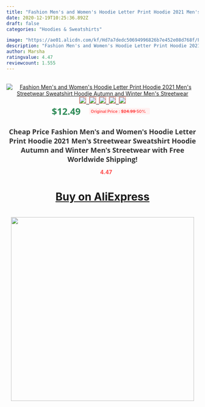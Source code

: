 ```yaml
---
title: "Fashion Men's and Women's Hoodie Letter Print Hoodie 2021 Men's Streetwear Sweatshirt Hoodie Autumn and Winter Men's Streetwear"
date: 2020-12-19T10:25:36.892Z
draft: false
categories: "Hoodies & Sweatshirts"

image: "https://ae01.alicdn.com/kf/Hd7a7dedc50694996826b7e452e08d768f/Fashion-Men-s-and-Women-s-Hoodie-Letter-Print-Hoodie-2021-Men-s-Streetwear-Sweatshirt-Hoodie.jpg"
description: "Fashion Men's and Women's Hoodie Letter Print Hoodie 2021 Men's Streetwear Sweatshirt Hoodie Autumn and Winter Men's Streetwear"
author: Marsha
ratingvalue: 4.47
reviewcount: 1.555
---
```

<br>
<div style="text-align: center;">
<a href="https://s.click.aliexpress.com/e/_AlmRnJ" target="_blank" rel="nofollow noopener noreferrer"><img alt="Fashion Men's and Women's Hoodie Letter Print Hoodie 2021 Men's Streetwear Sweatshirt Hoodie Autumn and Winter Men's Streetwear" class="magnifier-image" src="https://ae01.alicdn.com/kf/Hd7a7dedc50694996826b7e452e08d768f/Fashion-Men-s-and-Women-s-Hoodie-Letter-Print-Hoodie-2021-Men-s-Streetwear-Sweatshirt-Hoodie.jpg_640x640.jpg">
<br>
<img style="border:1px solid salmon" src="https://ae01.alicdn.com/kf/Hd7a7dedc50694996826b7e452e08d768f/Fashion-Men-s-and-Women-s-Hoodie-Letter-Print-Hoodie-2021-Men-s-Streetwear-Sweatshirt-Hoodie.jpg_120x120.jpg">&nbsp;&nbsp;<img style="border:1px solid salmon" src="https://ae01.alicdn.com/kf/H8b0cde87e8eb43dc80c03cc0447d5caeh/Fashion-Men-s-and-Women-s-Hoodie-Letter-Print-Hoodie-2021-Men-s-Streetwear-Sweatshirt-Hoodie.jpg_120x120.jpg">&nbsp;&nbsp;<img style="border:1px solid salmon" src="https://ae01.alicdn.com/kf/H587c8fc0b2734e739a15364c6919801cJ/Fashion-Men-s-and-Women-s-Hoodie-Letter-Print-Hoodie-2021-Men-s-Streetwear-Sweatshirt-Hoodie.jpg_120x120.jpg">&nbsp;&nbsp;<img style="border:1px solid salmon" src="https://ae01.alicdn.com/kf/H207d006808814ff8a38a1198f70f2caes/Fashion-Men-s-and-Women-s-Hoodie-Letter-Print-Hoodie-2021-Men-s-Streetwear-Sweatshirt-Hoodie.jpg_120x120.jpg">&nbsp;&nbsp;<img style="border:1px solid salmon" src="https://ae01.alicdn.com/kf/H53037ebd785b4451aa1f89f6c709a0c6w/Fashion-Men-s-and-Women-s-Hoodie-Letter-Print-Hoodie-2021-Men-s-Streetwear-Sweatshirt-Hoodie.jpg_120x120.jpg"></a></div><br0>
<div style="text-align: center;"><span style="background-color: white; border: 0px; box-sizing: border-box; color: seagreen; display: inline-block; font-family: &quot;open sans&quot; , &quot;arial&quot; , &quot;helvetica&quot; , sans-serif , &quot;heiti&quot;; font-size: 24px; font-stretch: inherit; font-weight: 700; line-height: inherit; margin: 0px 10px 0px 0px; padding: 0px; vertical-align: middle;">$12.49 </span>
<span style="background: rgb(255 , 241 , 241); border-radius: 3px; border: 0px; box-sizing: border-box; color: #ff4747; display: inline-block; font-family: inherit; font-size: 12px; font-stretch: inherit; font-style: inherit; font-variant: inherit; font-weight: 600; line-height: inherit; margin: 0px; padding: 2px 5px; transform: scale(0.9); vertical-align: middle;">Original Price : <b style="text-decoration: line-through;">$24.99 </b> 50%&nbsp;&nbsp;</span></div>
<h1 style="color: #333333; display: inline-block; font-family: &quot;open sans&quot; , &quot;arial&quot; , &quot;helvetica&quot; , sans-serif , &quot;heiti&quot;; font-size: 18px; font-stretch: inherit; font-weight: 700; text-align: center;">Cheap Price Fashion Men's and Women's Hoodie Letter Print Hoodie 2021 Men's Streetwear Sweatshirt Hoodie Autumn and Winter Men's Streetwear with Free Worldwide Shipping!</h1>
<div style="color: #ff4747; text-align: center;">
<img src="https://4.bp.blogspot.com/-M0ZcTcb-5uY/XleCXlxnR4I/AAAAAAAAAEc/OrjgMkXV1oMQFaCRZj5HQwOCBcu3w1FegCPcBGAYYCw/s1600/star.png" style="height: 15px;">&nbsp;<b>4.47</b></div>
<div class="button_cont" align="center"><a class="buynow_a" href="https://s.click.aliexpress.com/e/_AlmRnJ" target="_blank" rel="nofollow noopener noreferrer"><H1>Buy on AliExpress</H1></a></div><br>
<div class="separator" style="clear: both; text-align: center;">
<img src="https://lh3.googleusercontent.com/-pTy5HemUv9M/XlePHvY0dAI/AAAAAAAAAE4/0nX5iRUoIWY8eMW9Dpxeirr157OZliDIgCLcBGAsYHQ/s1600/badge.gif" width="480">
</div>
